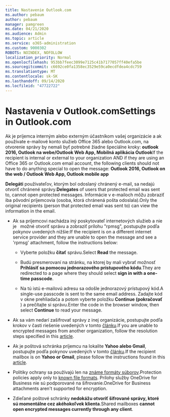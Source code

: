 ```yaml
---
title: Nastavenie Outlook.com
ms.author: pebaum
author: pebaum
manager: pamgreen
ms.date: 04/21/2020
ms.audience: Admin
ms.topic: article
ms.service: o365-administration
ms.custom: 9000302
ROBOTS: NOINDEX, NOFOLLOW
localization_priority: Normal
ms.openlocfilehash: 953bb7feec3099e7125c41b7177057ff40efa5be
ms.sourcegitcommit: c6692ce0fa1358ec3529e59ca0ecdfdea4cdc759
ms.translationtype: MT
ms.contentlocale: sk-SK
ms.lasthandoff: 09/14/2020
ms.locfileid: "47722722"
---
```

# <a name="settings-in-outlookcom"></a><span data-ttu-id="10338-102">Nastavenia v Outlook.com</span><span class="sxs-lookup"><span data-stu-id="10338-102">Settings in Outlook.com</span></span>

<span data-ttu-id="10338-103">Ak je príjemca interným alebo externým účastníkom vašej organizácie a ak používate e-mailové konto služieb Office 365 alebo Outlook.com, na otvorenie správy by nemali byť potrebné žiadne špeciálne kroky: **outlook 2016, Outlook na webe/Outlook Web App, Mobilná aplikácia Outlook**</span><span class="sxs-lookup"><span data-stu-id="10338-103">If the recipient is internal or external to your organization AND if they are using an Office 365 or Outlook.com email account, the following clients should not have to do anything special to open the message: **Outlook 2016, Outlook on the web / Outlook Web App, Outlook mobile app**</span></span>

<span data-ttu-id="10338-104">**Delegáti** používateľov, ktorým bol odoslaný chránený e-mail, sa nedajú otvoriť chránené správy.</span><span class="sxs-lookup"><span data-stu-id="10338-104">**Delegates** of users that protected email was sent to, cannot open protected messages.</span></span> <span data-ttu-id="10338-105">Informácie v e-mailoch môžu zobraziť iba pôvodní príjemcovia (osoba, ktorá chránená pošta odoslala).</span><span class="sxs-lookup"><span data-stu-id="10338-105">Only the original recipients (person that protected email was sent to) can view the information in the email.</span></span>

- <span data-ttu-id="10338-106">Ak sa príjemcovi nachádza iný poskytovateľ internetových služieb a nie je &nbsp; možné otvoriť správu a zobraziť prílohu "rpmsg", postupujte podľa pokynov uvedených nižšie:</span><span class="sxs-lookup"><span data-stu-id="10338-106">If the recipient is on a different internet service provider and they are&nbsp;unable to open the message and see a 'rpmsg' attachment, follow the instructions below:</span></span>
    
    - <span data-ttu-id="10338-107">Vyberte položku **čítať** správu.</span><span class="sxs-lookup"><span data-stu-id="10338-107">Select **Read** the message.</span></span>
    
    - <span data-ttu-id="10338-108">Budú presmerovaní na stránku, na ktorej by mali vybrať možnosť **Prihlásiť sa pomocou jednorazového prístupového kódu**.</span><span class="sxs-lookup"><span data-stu-id="10338-108">They are redirected to a page where they should select **sign in with a one-time passcode**.</span></span>
    
    - <span data-ttu-id="10338-109">Na tú istú e-mailovú adresu sa odošle jednorazový prístupový kód.</span><span class="sxs-lookup"><span data-stu-id="10338-109">A single-use passcode is sent to the same email address.</span></span> <span data-ttu-id="10338-110">Zadajte kód v okne prehliadača a potom vyberte položku **Continue (pokračovať** ) a prečítajte si správu.</span><span class="sxs-lookup"><span data-stu-id="10338-110">Enter the code in the browser window, then select **Continue** to read your message.</span></span>

- <span data-ttu-id="10338-111">Ak sa vám nedarí zašifrovať správy z inej organizácie, postupujte podľa krokov v časti riešenie uvedených v tomto [článku](https://support.office.com/article/known-issues-opening-irm-protected-emails-sent-from-users-in-other-office-365-organizations-0dec0593-a05d-4aa2-8445-9311ebab3164).</span><span class="sxs-lookup"><span data-stu-id="10338-111">If you are unable to encrypted messages from another organization, follow the resolution steps specified in this [article](https://support.office.com/article/known-issues-opening-irm-protected-emails-sent-from-users-in-other-office-365-organizations-0dec0593-a05d-4aa2-8445-9311ebab3164).</span></span>

- <span data-ttu-id="10338-112">Ak je poštová schránka príjemcu na lokalite **Yahoo alebo Gmail**, postupujte podľa pokynov uvedených </span> v tomto [článku](https://support.office.com/article/how-do-i-open-a-protected-message-1157a286-8ecc-4b1e-ac43-2a608fbf3098).</span><span class="sxs-lookup"><span data-stu-id="10338-112">If the recipient mailbox is on **Yahoo or Gmail**, please follow the instructions</span> found in this [article](https://support.office.com/article/how-do-i-open-a-protected-message-1157a286-8ecc-4b1e-ac43-2a608fbf3098).</span></span>

- <span data-ttu-id="10338-113">Politiky ochrany sa používajú len na [známe formáty súborov](https://docs.microsoft.com/azure/information-protection/rms-client/client-admin-guide-file-types).</span><span class="sxs-lookup"><span data-stu-id="10338-113">Protection policies apply only to [known file formats](https://docs.microsoft.com/azure/information-protection/rms-client/client-admin-guide-file-types).</span></span> <span data-ttu-id="10338-114">Prílohy služby OneDrive for Business nie sú podporované na šifrovanie.</span><span class="sxs-lookup"><span data-stu-id="10338-114">OneDrive for Business attachments aren't supported for encryption.</span></span>

- <span data-ttu-id="10338-115">Zdieľané poštové schránky **nedokážu otvoriť šifrované správy, ktoré sú momentálne cez akéhokoľvek klienta**.</span><span class="sxs-lookup"><span data-stu-id="10338-115">Shared mailboxes **cannot open encrypted messages currently through any client**.</span></span> 
